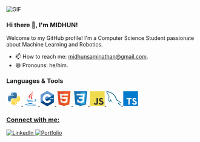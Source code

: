 <p><img alt="GIF" src="https://raw.githubusercontent.com/anikakash/anikakash/main/assets/focus-animation.gif?raw=true" /></p>

### Hi there 👋, I'm MIDHUN!

Welcome to my GitHub profile! I'm a Computer Science Student passionate about Machine Learning and Robotics.

- 📫 How to reach me: midhunsaminathan@gmail.com.
- 😄 Pronouns: he/him.

### Languages & Tools

<p align="left">
  <a href="https://www.python.org/" target="_blank">
    <img src="https://github.com/devicons/devicon/blob/master/icons/python/python-original.svg" alt="Python" width="40" height="40" />
  </a>
  <a href="https://www.java.com/" target="_blank">
    <img src="https://github.com/devicons/devicon/blob/master/icons/java/java-original.svg" alt="Java" width="40" height="40" />
  </a>
  <a href="https://isocpp.org/" target="_blank">
    <img src="https://github.com/devicons/devicon/blob/master/icons/cplusplus/cplusplus-original.svg" alt="C++" width="40" height="40" />
  </a>
  <a href="https://developer.mozilla.org/en-US/docs/Web/HTML" target="_blank">
    <img src="https://github.com/devicons/devicon/blob/master/icons/html5/html5-original.svg" alt="HTML5" width="40" height="40" />
  </a>
  <a href="https://developer.mozilla.org/en-US/docs/Web/CSS" target="_blank">
    <img src="https://github.com/devicons/devicon/blob/master/icons/css3/css3-original.svg" alt="CSS3" width="40" height="40" />
  </a>
  <a href="https://developer.mozilla.org/en-US/docs/Web/JavaScript" target="_blank">
    <img src="https://github.com/devicons/devicon/blob/master/icons/javascript/javascript-original.svg" alt="JavaScript" width="40" height="40" />
  </a>
  <a href="https://www.mysql.com/" target="_blank">
    <img src="https://github.com/devicons/devicon/blob/master/icons/mysql/mysql-original.svg" alt="MySQL" width="40" height="40" />
  </a>
  <a href="https://www.typescriptlang.org/" target="_blank">
    <img src="https://github.com/devicons/devicon/blob/master/icons/typescript/typescript-original.svg" alt="TypeScript" width="40" height="40" />
</p>

### Connect with me:

<a href="https://www.linkedin.com/in/midhun-saminathan-ai" target="_blank">
  <img src="https://img.shields.io/badge/LinkedIn-0077B5?logo=linkedin&logoColor=white" alt="LinkedIn" />
</a>

<a href="https://midhun-saminathan.vercel.app/" target="_blank">
  <img src="https://img.shields.io/badge/Portfolio-000000?logo=portfolio&logoColor=white" alt="Portfolio" />
</a>
